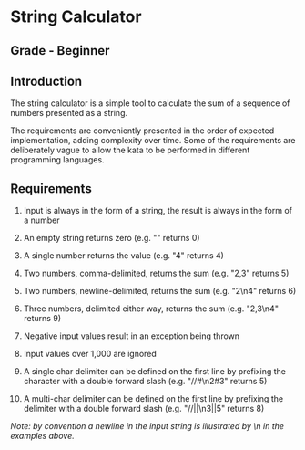 # String Calculator

## Grade - Beginner

## Introduction
The string calculator is a simple tool to calculate the sum of a sequence of
numbers presented as a string.

The requirements are conveniently presented in the order of expected
implementation, adding complexity over time. Some of the requirements are
deliberately vague to allow the kata to be performed in different programming
languages.

## Requirements

1. Input is always in the form of a string, the result is always in the form of
a number

2. An empty string returns zero (e.g. "" returns 0)

3. A single number returns the value (e.g. "4" returns 4)

4. Two numbers, comma-delimited, returns the sum (e.g. "2,3" returns 5)

5. Two numbers, newline-delimited, returns the sum (e.g. "2\n4" returns 6)

6. Three numbers, delimited either way, returns the sum (e.g. "2,3\n4" returns 9)

7. Negative input values result in an exception being thrown

8. Input values over 1,000 are ignored

9. A single char delimiter can be defined on the first line by prefixing the
character with a double forward slash (e.g. "//#\n2#3" returns 5)

10. A multi-char delimiter can be defined on the first line by prefixing the
delimiter with a double forward slash (e.g. "//||\n3||5" returns 8)

_Note: by convention a newline in the input string is illustrated by \n in the
examples above._

